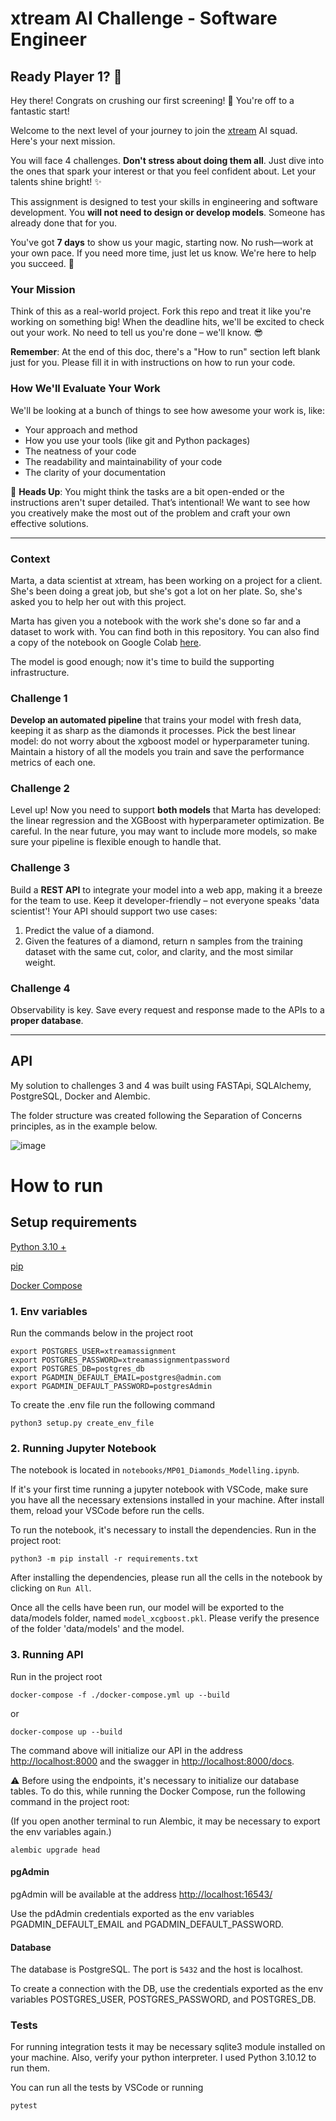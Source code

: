 # xtream AI Challenge - Software Engineer

## Ready Player 1? 🚀

Hey there! Congrats on crushing our first screening! 🎉 You're off to a fantastic start!

Welcome to the next level of your journey to join the [xtream](https://xtreamers.io) AI squad. Here's your next mission.

You will face 4 challenges. **Don't stress about doing them all**. Just dive into the ones that spark your interest or that you feel confident about. Let your talents shine bright! ✨

This assignment is designed to test your skills in engineering and software development. You **will not need to design or develop models**. Someone has already done that for you. 

You've got **7 days** to show us your magic, starting now. No rush—work at your own pace. If you need more time, just let us know. We're here to help you succeed. 🤝

### Your Mission
[comment]: # (Well, well, well. Nice to see you around! You found an Easter Egg! Put the picture of an iguana at the beginning of the "How to Run" section, just to let us know. And have fun with the challenges! 🦎)

Think of this as a real-world project. Fork this repo and treat it like you're working on something big! When the deadline hits, we'll be excited to check out your work. No need to tell us you're done – we'll know. 😎

**Remember**: At the end of this doc, there's a "How to run" section left blank just for you. Please fill it in with instructions on how to run your code.

### How We'll Evaluate Your Work

We'll be looking at a bunch of things to see how awesome your work is, like:

* Your approach and method
* How you use your tools (like git and Python packages)
* The neatness of your code
* The readability and maintainability of your code
* The clarity of your documentation

🚨 **Heads Up**: You might think the tasks are a bit open-ended or the instructions aren't super detailed. That’s intentional! We want to see how you creatively make the most out of the problem and craft your own effective solutions.

---

### Context

Marta, a data scientist at xtream, has been working on a project for a client. She's been doing a great job, but she's got a lot on her plate. So, she's asked you to help her out with this project.

Marta has given you a notebook with the work she's done so far and a dataset to work with. You can find both in this repository.
You can also find a copy of the notebook on Google Colab [here](https://colab.research.google.com/drive/1ZUg5sAj-nW0k3E5fEcDuDBdQF-IhTQrd?usp=sharing).

The model is good enough; now it's time to build the supporting infrastructure.

### Challenge 1

**Develop an automated pipeline** that trains your model with fresh data, keeping it as sharp as the diamonds it processes. 
Pick the best linear model: do not worry about the xgboost model or hyperparameter tuning. 
Maintain a history of all the models you train and save the performance metrics of each one.

### Challenge 2

Level up! Now you need to support **both models** that Marta has developed: the linear regression and the XGBoost with hyperparameter optimization. 
Be careful. 
In the near future, you may want to include more models, so make sure your pipeline is flexible enough to handle that.

### Challenge 3

Build a **REST API** to integrate your model into a web app, making it a breeze for the team to use. Keep it developer-friendly – not everyone speaks 'data scientist'! 
Your API should support two use cases:
1. Predict the value of a diamond.
2. Given the features of a diamond, return n samples from the training dataset with the same cut, color, and clarity, and the most similar weight.

### Challenge 4

Observability is key. Save every request and response made to the APIs to a **proper database**.

---
## API
My solution to challenges 3 and 4 was built using FASTApi, SQLAlchemy, PostgreSQL, Docker and Alembic.

The folder structure was created following the Separation of Concerns principles, as in the example below.

![image](https://github.com/paolaagrassi/xtream-ai-assignment-developer/assets/101572382/8c85cb13-0e0e-4989-a621-c1e3d70f369a)

# How to run
## Setup requirements
[Python 3.10 +](https://www.python.org/downloads/)

[pip](https://pip.pypa.io/en/stable/installation/)

[Docker Compose](https://docs.docker.com/compose/install/)

### 1. Env variables
Run the commands below in the project root
```
export POSTGRES_USER=xtreamassignment
export POSTGRES_PASSWORD=xtreamassignmentpassword
export POSTGRES_DB=postgres_db
export PGADMIN_DEFAULT_EMAIL=postgres@admin.com
export PGADMIN_DEFAULT_PASSWORD=postgresAdmin
```
To create the .env file run the following command
```
python3 setup.py create_env_file
```

### 2. Running Jupyter Notebook
The notebook is located in `notebooks/MP01_Diamonds_Modelling.ipynb`.

If it's your first time running a jupyter notebook with VSCode, make sure you have all the necessary extensions installed in your machine. After install them, reload your VSCode before run the cells.

To run the notebook, it's necessary to install the dependencies. Run in the project root:
```
python3 -m pip install -r requirements.txt
```

After installing the dependencies, please run all the cells in the notebook by clicking on `Run All`. 

Once all the cells have been run, our model will be exported to the data/models folder, named `model_xcgboost.pkl`. Please verify the presence of the folder 'data/models' and the model. 


### 3. Running API
Run in the project root
```
docker-compose -f ./docker-compose.yml up --build
```
or
```
docker-compose up --build
```
The command above will initialize our API in the address [http://localhost:8000](http://localhost:8000) and the swagger in [http://localhost:8000/docs](http://localhost:8000/docs). 

⚠️ Before using the endpoints, it's necessary to initialize our database tables. To do this, while running the Docker Compose, run the following command in the project root:

(If you open another terminal to run Alembic, it may be necessary to export the env variables again.)
```
alembic upgrade head
```

#### pgAdmin
pgAdmin will be available at the address [http://localhost:16543/](http://localhost:16543/)

Use the pdAdmin credentials exported as the env variables PGADMIN_DEFAULT_EMAIL and PGADMIN_DEFAULT_PASSWORD.

#### Database
The database is PostgreSQL. The port is `5432` and the host is localhost. 

To create a connection with the DB, use the credentials exported as the env variables POSTGRES_USER, POSTGRES_PASSWORD, and POSTGRES_DB. 

### Tests
For running integration tests it may be necessary sqlite3 module installed on your machine. Also, verify your python interpreter. I used Python 3.10.12 to run them. 

You can run all the tests by VSCode or running 
```
pytest
```
